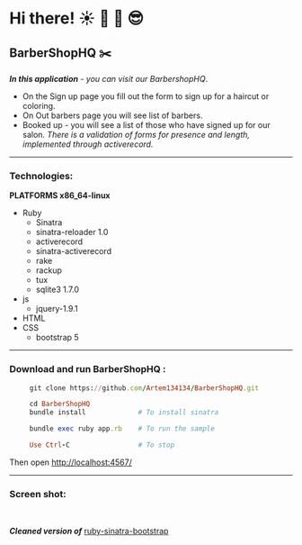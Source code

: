 # Hi there!    :sunny:  :palm_tree:  :tea:  :sunglasses:
## BarberShopHQ    :scissors:

***In this application*** - *you can visit our BarbershopHQ*.
+ On the Sign up page you fill out the form to sign up for a haircut or coloring.
+ On Out barbers page you will see list of barbers.
+ Booked up - you will see a list of those who have signed up for our salon.
*There is a validation of forms for presence and length, implemented through activerecord.*

____

### Technologies: ###

**PLATFORMS x86_64-linux**
+ Ruby 
  + Sinatra 
  + sinatra-reloader 1.0
  + activerecord
  + sinatra-activerecord
  + rake
  + rackup 
  + tux
  + sqlite3 1.7.0
+ js
  + jquery-1.9.1
+ HTML
+ CSS
  + bootstrap 5 

____
###  Download and run BarberShopHQ :

```ruby
     git clone https://github.com/Artem134134/BarberShopHQ.git

     cd BarberShopHQ
     bundle install             # To install sinatra

     bundle exec ruby app.rb    # To run the sample

     Use Ctrl-C                 # To stop

```
Then open [http://localhost:4567/](http://localhost:4567/)

____
### Screen shot:
![]()
![]()
![]()
![]()
![]()


***Cleaned version of*** [ruby-sinatra-bootstrap](https://github.com/bootstrap-ruby/sinatra-bootstrap)  